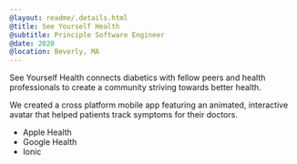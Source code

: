 ```yaml
---
@layout: readme/.details.html
@title: See Yourself Health
@subtitle: Principle Software Engineer
@date: 2020
@location: Beverly, MA
---
```

See Yourself Health connects diabetics with fellow peers and health
professionals to create a community striving towards better health.

We created a cross platform mobile app featuring an animated, interactive avatar
that helped patients track symptoms for their doctors.

- Apple Health
- Google Health
- Ionic
